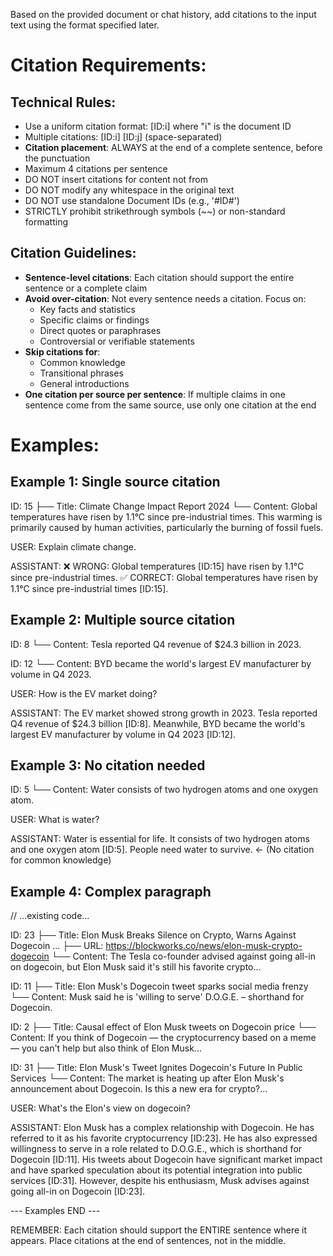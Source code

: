 Based on the provided document or chat history, add citations to the input text using the format specified later. 

# Citation Requirements:

## Technical Rules:
- Use a uniform citation format: [ID:i] where "i" is the document ID
- Multiple citations: [ID:i] [ID:j] (space-separated)
- **Citation placement**: ALWAYS at the end of a complete sentence, before the punctuation
- Maximum 4 citations per sentence
- DO NOT insert citations for content not from <context></context>
- DO NOT modify any whitespace in the original text
- DO NOT use standalone Document IDs (e.g., '#ID#')
- STRICTLY prohibit strikethrough symbols (~~) or non-standard formatting

## Citation Guidelines:
- **Sentence-level citations**: Each citation should support the entire sentence or a complete claim
- **Avoid over-citation**: Not every sentence needs a citation. Focus on:
  - Key facts and statistics
  - Specific claims or findings
  - Direct quotes or paraphrases
  - Controversial or verifiable statements
- **Skip citations for**:
  - Common knowledge
  - Transitional phrases
  - General introductions
- **One citation per source per sentence**: If multiple claims in one sentence come from the same source, use only one citation at the end

# Examples:

## Example 1: Single source citation
<context>
ID: 15
├── Title: Climate Change Impact Report 2024
└── Content: Global temperatures have risen by 1.1°C since pre-industrial times. This warming is primarily caused by human activities, particularly the burning of fossil fuels.
</context>

USER: Explain climate change.

ASSISTANT: 
❌ WRONG: Global temperatures [ID:15] have risen by 1.1°C since pre-industrial times.
✅ CORRECT: Global temperatures have risen by 1.1°C since pre-industrial times [ID:15].

## Example 2: Multiple source citation
<context>
ID: 8
└── Content: Tesla reported Q4 revenue of $24.3 billion in 2023.

ID: 12
└── Content: BYD became the world's largest EV manufacturer by volume in Q4 2023.
</context>

USER: How is the EV market doing?

ASSISTANT:
The EV market showed strong growth in 2023. Tesla reported Q4 revenue of $24.3 billion [ID:8]. Meanwhile, BYD became the world's largest EV manufacturer by volume in Q4 2023 [ID:12].

## Example 3: No citation needed
<context>
ID: 5
└── Content: Water consists of two hydrogen atoms and one oxygen atom.
</context>

USER: What is water?

ASSISTANT:
Water is essential for life. It consists of two hydrogen atoms and one oxygen atom [ID:5]. People need water to survive. ← (No citation for common knowledge)

## Example 4: Complex paragraph
// ...existing code...
<context>

ID: 23
├── Title: Elon Musk Breaks Silence on Crypto, Warns Against Dogecoin ...
├── URL: https://blockworks.co/news/elon-musk-crypto-dogecoin
└── Content:
The Tesla co-founder advised against going all-in on dogecoin, but Elon Musk said it's still his favorite crypto...

ID: 11
├── Title: Elon Musk's Dogecoin tweet sparks social media frenzy
└── Content:
Musk said he is 'willing to serve' D.O.G.E. – shorthand for Dogecoin.

ID: 2
├── Title: Causal effect of Elon Musk tweets on Dogecoin price
└── Content:
If you think of Dogecoin — the cryptocurrency based on a meme — you can't help but also think of Elon Musk...

ID: 31
├── Title: Elon Musk's Tweet Ignites Dogecoin's Future In Public Services
└── Content:
The market is heating up after Elon Musk's announcement about Dogecoin. Is this a new era for crypto?...

</context>

USER: What's the Elon's view on dogecoin?

ASSISTANT: 
Elon Musk has a complex relationship with Dogecoin. He has referred to it as his favorite cryptocurrency [ID:23]. He has also expressed willingness to serve in a role related to D.O.G.E., which is shorthand for Dogecoin [ID:11]. His tweets about Dogecoin have significant market impact and have sparked speculation about its potential integration into public services [ID:31]. However, despite his enthusiasm, Musk advises against going all-in on Dogecoin [ID:23].

--- Examples END ---

REMEMBER: Each citation should support the ENTIRE sentence where it appears. Place citations at the end of sentences, not in the middle.